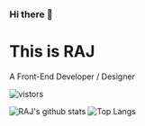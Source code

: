 ### Hi there 👋
<h1>    This is RAJ</h1>
<p> A Front-End Developer / Designer</p>




<!--
**verreauxblack/verreauxblack** is a ✨ _special_ ✨ repository because its `README.md` (this file) appears on your GitHub profile.

Here are some ideas to get you started:

- 🔭 I’m currently working on ...
- 🌱 I’m currently learning ...
- 👯 I’m looking to collaborate on ...
- 🤔 I’m looking for help with ...
- 💬 Ask me about ...
- 📫 How to reach me: ...
- 😄 Pronouns: ...
- ⚡ Fun fact: ...
-->


![vistors](https://visitor-badge.laobi.icu/badge?page_id=verreauxblack.verreauxblack)






![RAJ's github stats](https://github-readme-stats.vercel.app/api?username=verreauxblack&show_icons=true&theme=radical)     ![Top Langs](https://github-readme-stats.vercel.app/api/top-langs/?username=verreauxblack&theme=radical)


<!--(https://github.com/anuraghazra/github-readme-stats) [![ReadMe Card](https://github-readme-stats.vercel.app/api/pin/?username=verreauxblack&repo=CSS_Art)](https://github.com/anuraghazra/github-readme-stats)
[![Top Langs](https://github-readme-stats.vercel.app/api/top-langs/?username=verreauxblack)](https://github.com/anuraghazra/github-readme-stats) -->
